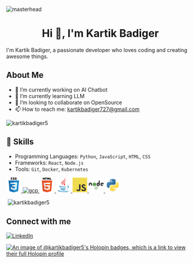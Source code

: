 ![masterhead](https://user-images.githubusercontent.com/10498744/210012254-234538ff-d198-48aa-8964-37e6fd45d227.gif)
<h1 align="center">Hi 👋, I'm Kartik Badiger</h1>
I'm Kartik Badiger, a passionate developer who loves coding and creating awesome things. 


## About Me

- 🔭 I’m currently working on AI Chatbot
- 🌱 I’m currently learning LLM
- 👯 I’m looking to collaborate on OpenSource
- 📫 How to reach me: [kartikbadiger727@gmail.com](mailto:kartikbadiger727@gmail@example.com)

<p align="left"> <img src="https://komarev.com/ghpvc/?username=kartikbadiger5&label=Profile%20views&color=0e75b6&style=flat" alt="kartikbadiger5" /> </p>




## 🚀 Skills

- Programming Languages: `Python`, `JavaScript`,  `HTML`, `CSS`
- Frameworks: `React`, `Node.js`
- Tools: `Git`, `Docker`, `Kubernetes`



<p align="center">
</p>

<p align="left"> <a href="https://www.w3schools.com/css/" target="_blank" rel="noreferrer"> <img src="https://raw.githubusercontent.com/devicons/devicon/master/icons/css3/css3-original-wordmark.svg" alt="css3" width="40" height="40"/> </a> <a href="https://cloud.google.com" target="_blank" rel="noreferrer"> <img src="https://www.vectorlogo.zone/logos/google_cloud/google_cloud-icon.svg" alt="gcp" width="40" height="40"/> </a> <a href="https://www.w3.org/html/" target="_blank" rel="noreferrer"> <img src="https://raw.githubusercontent.com/devicons/devicon/master/icons/html5/html5-original-wordmark.svg" alt="html5" width="40" height="40"/> </a> <a href="https://www.java.com" target="_blank" rel="noreferrer"> <img src="https://raw.githubusercontent.com/devicons/devicon/master/icons/java/java-original.svg" alt="java" width="40" height="40"/> </a> <a href="https://developer.mozilla.org/en-US/docs/Web/JavaScript" target="_blank" rel="noreferrer"> <img src="https://raw.githubusercontent.com/devicons/devicon/master/icons/javascript/javascript-original.svg" alt="javascript" width="40" height="40"/> </a> <a href="https://nodejs.org" target="_blank" rel="noreferrer"> <img src="https://raw.githubusercontent.com/devicons/devicon/master/icons/nodejs/nodejs-original-wordmark.svg" alt="nodejs" width="40" height="40"/> </a> <a href="https://www.python.org" target="_blank" rel="noreferrer"> <img src="https://raw.githubusercontent.com/devicons/devicon/master/icons/python/python-original.svg" alt="python" width="40" height="40"/> </a> </p>



<p>&nbsp;<img align="center" src="https://github-readme-stats.vercel.app/api?username=kartikbadiger5&show_icons=true&locale=en" alt="kartikbadiger5" /></p>

## Connect with me

[![LinkedIn](https://img.shields.io/badge/LinkedIn-blue?logo=linkedin&logoColor=white)](https://www.linkedin.com/in/kartik-badiger-?)







[![An image of @kartikbadiger5's Holopin badges, which is a link to view their full Holopin profile](https://holopin.me/kartikbadiger5)](https://holopin.io/@kartikbadiger5)

<!---
kartikbadiger5/kartikbadiger5 is a ✨ special ✨ repository because its `README.md` (this file) appears on your GitHub profile.
You can click the Preview link to take a look at your changes.
--->
